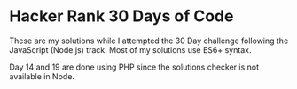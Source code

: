 # Hacker Rank 30 Days of Code

These are my solutions while I attempted the 30 Day challenge following the JavaScript (Node.js) track. Most of my solutions use ES6+ syntax.

Day 14 and 19 are done using PHP since the solutions checker is not available in Node.
